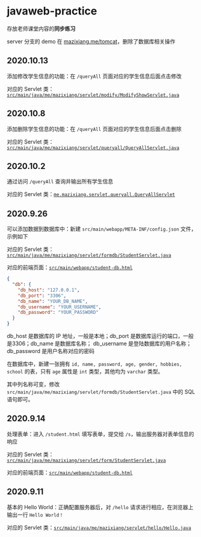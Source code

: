 # javaweb-practice

存放老师课堂内容的**同步练习**

server 分支的 demo 在 [mazixiang.me/tomcat](https://mazixiang.me/tomcat)，删除了数据库相关操作

## 2020.10.13

添加修改学生信息的功能：在 `/queryAll` 页面对应的学生信息后面点击修改

对应的 Servlet 类：[`src/main/java/me/mazixiang/servlet/modify/ModifyShowServlet.java`](src/main/java/me/mazixiang/servlet/modify/ModifyShowServlet.java)

## 2020.10.8

添加删除学生信息的功能：在 `/queryAll` 页面对应的学生信息后面点击删除

对应的 Servlet 类：[`src/main/java/me/mazixiang/servlet/queryall/QueryAllServlet.java`](src/main/java/me/mazixiang/servlet/queryall/QueryAllServlet.java)

## 2020.10.2

通过访问 `/queryAll` 查询并输出所有学生信息

对应的 Servlet 类：[`me.mazixiang.servlet.queryall.QueryAllServlet`](src/main/java/me/mazixiang/servlet/queryall/QueryAllServlet)

## 2020.9.26

可以添加数据到数据库中：新建 `src/main/webapp/META-INF/config.json` 文件，示例如下

对应的 Servlet 类：[`src/main/java/me/mazixiang/servlet/formdb/StudentServlet.java`](src/main/java/me/mazixiang/servlet/formdb/StudentServlet.java)

对应的前端页面：[`src/main/webapp/student-db.html`](src/main/webapp/student-db.html)

```json
{
  "db": {
    "db_host": "127.0.0.1",
    "db_port": "3306",
    "db_name": "YOUR_DB_NAME",
    "db_username": "YOUR_USERNAME",
    "db_password": "YOUR_PASSWORD"
  }
}
```

db_host 是数据库的 IP 地址，一般是本地；db_port 是数据库运行的端口，一般是3306；db_name 是数据库名称；
db_username 是登陆数据库的用户名称；db_password 是用户名称对应的密码

在数据库中，新建一张拥有 `id, name, password, age, gender, hobbies, school` 的表，只有 `age` 属性是 `int` 类型，其他均为 `varchar` 类型。

其中列名称可变，修改 `src/main/java/me/mazixiang/servlet/formdb/StudentServlet.java` 中的 SQL 语句即可。

## 2020.9.14

处理表单：进入 `/student.html` 填写表单，提交给 `/s`，输出服务器对表单信息的响应

对应的 Servlet 类：[`src/main/java/me/mazixiang/servlet/form/StudentServlet.java`](src/main/java/me/mazixiang/servlet/form/StudentServlet.java)

对应的前端页面：[`src/main/webapp/student-db.html`](src/main/webapp/student-db.html)

## 2020.9.11

基本的 Hello World：正确配置服务器后，对 `/hello` 请求进行相应，在浏览器上输出一行  `Hello World！`

对应的 Servlet 类：[`src/main/java/me/mazixiang/servlet/hello/Hello.java`](src/main/java/me/mazixiang/servlet/hello/Hello.java)
